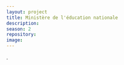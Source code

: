 ```yaml
---
layout: project
title: Ministère de l'éducation nationale
description: 
season: 2
repository:
image:
---
```


.
